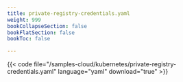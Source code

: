 ```yaml
---
title: private-registry-credentials.yaml
weight: 999
bookCollapseSection: false
bookFlatSection: false
bookToc: false

---
```


{{< code file="/samples-cloud/kubernetes/private-registry-credentials.yaml" language="yaml" download="true" >}}
